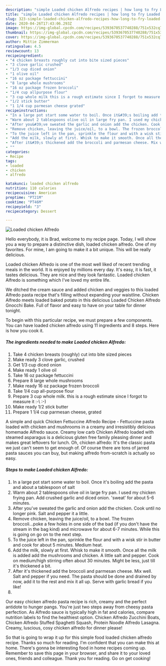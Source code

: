 ```yaml
---
description: "simple Loaded chicken Alfredo recipes | how long to fry Loaded chicken Alfredo"
title: "simple Loaded chicken Alfredo recipes | how long to fry Loaded chicken Alfredo"
slug: 323-simple-loaded-chicken-alfredo-recipes-how-long-to-fry-loaded-chicken-alfredo
date: 2020-04-26T17:43:06.293Z
image: https://img-global.cpcdn.com/recipes/5393670537740288/751x532cq70/loaded-chicken-alfredo-recipe-main-photo.jpg
thumbnail: https://img-global.cpcdn.com/recipes/5393670537740288/751x532cq70/loaded-chicken-alfredo-recipe-main-photo.jpg
cover: https://img-global.cpcdn.com/recipes/5393670537740288/751x532cq70/loaded-chicken-alfredo-recipe-main-photo.jpg
author: Mittie Zimmerman
ratingvalue: 4.5
reviewcount: 13
recipeingredient:
- "4 chicken breasts roughly cut into bite sized pieces"
- "3 clove garlic crushed"
- "1/3 cup diced onion"
- "1 olive oil"
- "16 oz package fettuccini"
- "8 large whole mushrooms"
- "16 oz package frozen broccoli"
- "1/4 cup allpurpose flour"
- "3 cup whole milk this is a rough estimate since I forgot to measure it  "
- "1/2 stick butter"
- "1 1/4 cup parmesan cheese grated"
recipeinstructions:
- "In a large pot start some water to boil. Once it&#39;s boiling add the pasta and about a tablespoon of salt"
- "Warm about 2 tablespoons olive oil in large fry pan. I used my chicken frying pan. Add crushed garlic and diced onion. &#39;sweat&#39; for about 5-6 minutes."
- "After you&#39;ve sweated the garlic and onion add the chicken. Cook until no longer pink. Salt and pepper it a little."
- "Remove chicken, leaving the juice/oil, to a bowl. The frozen broccoli...poke a few holes in one side of the bad (if you don&#39;t have the stream in the bag kind) and microwave for about 6-7 minutes. While this is going on go on to the next step."
- "To the juice left in the pan, sprinkle the flour and with a wisk stir in butter and cook for about 5 minutes. Medium heat."
- "Add the milk, slowly at first. Whisk to make it smooth. Once all the milk is added add the mushrooms and chicken. A little salt and pepper. Cook on medium/high stirring often about 30 minutes. Might be less, just till it&#39;s thickened a bit."
- "After it&#39;s thickened add the broccoli and parmesan cheese. Mix well. Salt and pepper if you need. The pasta should be done and drained by now, add it to the rest and mix it all up. Serve with garlic bread if you like!"
- ""
categories:
- Recipe
tags:
- loaded
- chicken
- alfredo

katakunci: loaded chicken alfredo 
nutrition: 110 calories
recipecuisine: American
preptime: "PT21M"
cooktime: "PT46M"
recipeyield: "3"
recipecategory: Dessert

---
```



![Loaded chicken Alfredo](https://img-global.cpcdn.com/recipes/5393670537740288/751x532cq70/loaded-chicken-alfredo-recipe-main-photo.jpg)

Hello everybody, it is Brad, welcome to my recipe page. Today, I will show you a way to prepare a distinctive dish, loaded chicken alfredo. One of my favorites. For mine, I am going to make it a bit unique. This will be really delicious.

Loaded chicken Alfredo is one of the most well liked of recent trending meals in the world. It is enjoyed by millions every day. It's easy, it is fast, it tastes delicious. They are nice and they look fantastic. Loaded chicken Alfredo is something which I've loved my entire life.

We ditched the cream sauce and added chicken and veggies to this loaded Alfredo pasta recipe that&#39;s filling without expanding your waistline. Chicken Alfredo meets loaded baked potato in this delicious Loaded Chicken Alfredo Gnocchi Bake. Full of flavor and easy to have on your table for dinner tonight.


To begin with this particular recipe, we must prepare a few components. You can have loaded chicken alfredo using 11 ingredients and 8 steps. Here is how you cook it.

<!--inarticleads1-->

##### The ingredients needed to make Loaded chicken Alfredo:

1. Take 4 chicken breasts (roughly) cut into bite sized pieces
1. Make ready 3 clove garlic, crushed
1. Get 1/3 cup diced onion
1. Make ready 1 olive oil
1. Take 16 oz package fettuccini
1. Prepare 8 large whole mushrooms
1. Make ready 16 oz package frozen broccoli
1. Take 1/4 cup all-purpose flour
1. Prepare 3 cup whole milk. this is a rough estimate since I forgot to measure it :-\ :-)
1. Make ready 1/2 stick butter
1. Prepare 1 1/4 cup parmesan cheese, grated


A simple and quick Chicken Fettuccine Alfredo Recipe - Fettuccine pasta loaded with chicken and mushrooms in a creamy and irresistibly delicious homemade Alfredo sauce. Creamy low carb Chicken Alfredo loaded with steamed asparagus is a delicious gluten free family pleasing dinner and makes great leftovers for lunch. Oh, chicken alfredo: It&#39;s the classic pasta we just can&#39;t seem to get enough of. Of course there are tons of jarred pasta sauces you can buy, but making alfredo from-scratch is actually so easy. 

<!--inarticleads2-->

##### Steps to make Loaded chicken Alfredo:

1. In a large pot start some water to boil. Once it&#39;s boiling add the pasta and about a tablespoon of salt
1. Warm about 2 tablespoons olive oil in large fry pan. I used my chicken frying pan. Add crushed garlic and diced onion. &#39;sweat&#39; for about 5-6 minutes.
1. After you&#39;ve sweated the garlic and onion add the chicken. Cook until no longer pink. Salt and pepper it a little.
1. Remove chicken, leaving the juice/oil, to a bowl. The frozen broccoli...poke a few holes in one side of the bad (if you don&#39;t have the stream in the bag kind) and microwave for about 6-7 minutes. While this is going on go on to the next step.
1. To the juice left in the pan, sprinkle the flour and with a wisk stir in butter and cook for about 5 minutes. Medium heat.
1. Add the milk, slowly at first. Whisk to make it smooth. Once all the milk is added add the mushrooms and chicken. A little salt and pepper. Cook on medium/high stirring often about 30 minutes. Might be less, just till it&#39;s thickened a bit.
1. After it&#39;s thickened add the broccoli and parmesan cheese. Mix well. Salt and pepper if you need. The pasta should be done and drained by now, add it to the rest and mix it all up. Serve with garlic bread if you like!
1. 


Our easy chicken alfredo pasta recipe is rich, creamy and the perfect antidote to hunger pangs. You&#39;re just two steps away from cheesy pasta perfection. As Alfredo sauce is typically high in fat and calories, compare nutrition labels to find the healthiest option. Chicken Alfredo Zucchini Boats, Chicken Alfredo Stuffed Spaghetti Squash, Protein Noodle Alfredo Lasagna. Creamy, luscious, cosy chicken alfredo for dinner please! 

So that is going to wrap it up for this simple food loaded chicken alfredo recipe. Thanks so much for reading. I'm confident that you can make this at home. There's gonna be interesting food in home recipes coming up. Remember to save this page in your browser, and share it to your loved ones, friends and colleague. Thank you for reading. Go on get cooking!
